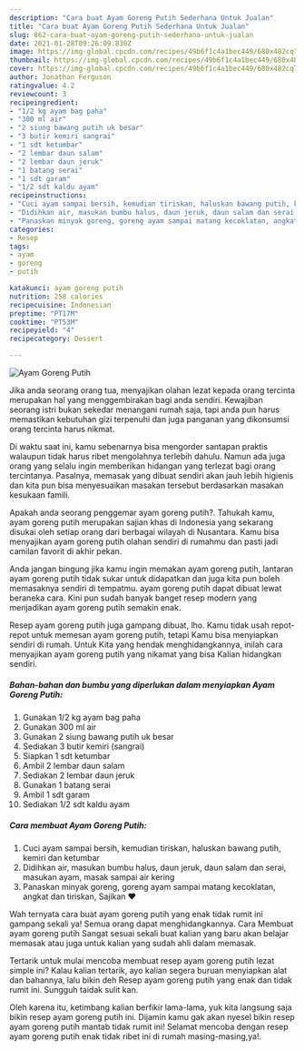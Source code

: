 ```yaml
---
description: "Cara buat Ayam Goreng Putih Sederhana Untuk Jualan"
title: "Cara buat Ayam Goreng Putih Sederhana Untuk Jualan"
slug: 862-cara-buat-ayam-goreng-putih-sederhana-untuk-jualan
date: 2021-01-28T09:26:09.830Z
image: https://img-global.cpcdn.com/recipes/49b6f1c4a1bec449/680x482cq70/ayam-goreng-putih-foto-resep-utama.jpg
thumbnail: https://img-global.cpcdn.com/recipes/49b6f1c4a1bec449/680x482cq70/ayam-goreng-putih-foto-resep-utama.jpg
cover: https://img-global.cpcdn.com/recipes/49b6f1c4a1bec449/680x482cq70/ayam-goreng-putih-foto-resep-utama.jpg
author: Jonathan Ferguson
ratingvalue: 4.2
reviewcount: 3
recipeingredient:
- "1/2 kg ayam bag paha"
- "300 ml air"
- "2 siung bawang putih uk besar"
- "3 butir kemiri sangrai"
- "1 sdt ketumbar"
- "2 lembar daun salam"
- "2 lembar daun jeruk"
- "1 batang serai"
- "1 sdt garam"
- "1/2 sdt kaldu ayam"
recipeinstructions:
- "Cuci ayam sampai bersih, kemudian tiriskan, haluskan bawang putih, kemiri dan ketumbar"
- "Didihkan air, masukan bumbu halus, daun jeruk, daun salam dan serai, masukan ayam, masak sampai air kering"
- "Panaskan minyak goreng, goreng ayam sampai matang kecoklatan, angkat dan tiriskan, Sajikan ❤️"
categories:
- Resep
tags:
- ayam
- goreng
- putih

katakunci: ayam goreng putih 
nutrition: 258 calories
recipecuisine: Indonesian
preptime: "PT17M"
cooktime: "PT53M"
recipeyield: "4"
recipecategory: Dessert

---
```



![Ayam Goreng Putih](https://img-global.cpcdn.com/recipes/49b6f1c4a1bec449/680x482cq70/ayam-goreng-putih-foto-resep-utama.jpg)

Jika anda seorang orang tua, menyajikan olahan lezat kepada orang tercinta merupakan hal yang menggembirakan bagi anda sendiri. Kewajiban seorang istri bukan sekedar menangani rumah saja, tapi anda pun harus memastikan kebutuhan gizi terpenuhi dan juga panganan yang dikonsumsi orang tercinta harus nikmat.

Di waktu  saat ini, kamu sebenarnya bisa mengorder santapan praktis walaupun tidak harus ribet mengolahnya terlebih dahulu. Namun ada juga orang yang selalu ingin memberikan hidangan yang terlezat bagi orang tercintanya. Pasalnya, memasak yang dibuat sendiri akan jauh lebih higienis dan kita pun bisa menyesuaikan masakan tersebut berdasarkan masakan kesukaan famili. 



Apakah anda seorang penggemar ayam goreng putih?. Tahukah kamu, ayam goreng putih merupakan sajian khas di Indonesia yang sekarang disukai oleh setiap orang dari berbagai wilayah di Nusantara. Kamu bisa menyajikan ayam goreng putih olahan sendiri di rumahmu dan pasti jadi camilan favorit di akhir pekan.

Anda jangan bingung jika kamu ingin memakan ayam goreng putih, lantaran ayam goreng putih tidak sukar untuk didapatkan dan juga kita pun boleh memasaknya sendiri di tempatmu. ayam goreng putih dapat dibuat lewat beraneka cara. Kini pun sudah banyak banget resep modern yang menjadikan ayam goreng putih semakin enak.

Resep ayam goreng putih juga gampang dibuat, lho. Kamu tidak usah repot-repot untuk memesan ayam goreng putih, tetapi Kamu bisa menyiapkan sendiri di rumah. Untuk Kita yang hendak menghidangkannya, inilah cara menyajikan ayam goreng putih yang nikamat yang bisa Kalian hidangkan sendiri.

<!--inarticleads1-->

##### Bahan-bahan dan bumbu yang diperlukan dalam menyiapkan Ayam Goreng Putih:

1. Gunakan 1/2 kg ayam bag paha
1. Gunakan 300 ml air
1. Gunakan 2 siung bawang putih uk besar
1. Sediakan 3 butir kemiri (sangrai)
1. Siapkan 1 sdt ketumbar
1. Ambil 2 lembar daun salam
1. Sediakan 2 lembar daun jeruk
1. Gunakan 1 batang serai
1. Ambil 1 sdt garam
1. Sediakan 1/2 sdt kaldu ayam




<!--inarticleads2-->

##### Cara membuat Ayam Goreng Putih:

1. Cuci ayam sampai bersih, kemudian tiriskan, haluskan bawang putih, kemiri dan ketumbar
1. Didihkan air, masukan bumbu halus, daun jeruk, daun salam dan serai, masukan ayam, masak sampai air kering
1. Panaskan minyak goreng, goreng ayam sampai matang kecoklatan, angkat dan tiriskan, Sajikan ❤️




Wah ternyata cara buat ayam goreng putih yang enak tidak rumit ini gampang sekali ya! Semua orang dapat menghidangkannya. Cara Membuat ayam goreng putih Sangat sesuai sekali buat kalian yang baru akan belajar memasak atau juga untuk kalian yang sudah ahli dalam memasak.

Tertarik untuk mulai mencoba membuat resep ayam goreng putih lezat simple ini? Kalau kalian tertarik, ayo kalian segera buruan menyiapkan alat dan bahannya, lalu bikin deh Resep ayam goreng putih yang enak dan tidak rumit ini. Sungguh taidak sulit kan. 

Oleh karena itu, ketimbang kalian berfikir lama-lama, yuk kita langsung saja bikin resep ayam goreng putih ini. Dijamin kamu gak akan nyesel bikin resep ayam goreng putih mantab tidak rumit ini! Selamat mencoba dengan resep ayam goreng putih enak tidak ribet ini di rumah masing-masing,ya!.

